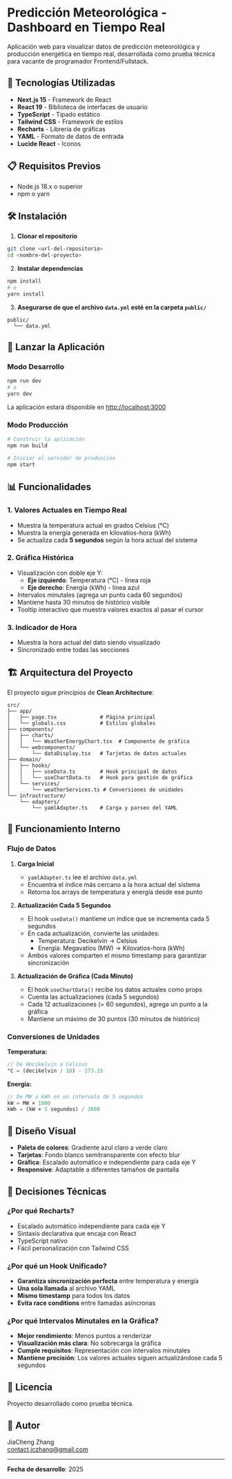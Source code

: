 # Predicción Meteorológica - Dashboard en Tiempo Real

Aplicación web para visualizar datos de predicción meteorológica y producción energética en tiempo real, desarrollada como prueba técnica para vacante de programador Frontend/Fullstack.

## 🚀 Tecnologías Utilizadas

- **Next.js 15** - Framework de React
- **React 19** - Biblioteca de interfaces de usuario
- **TypeScript** - Tipado estático
- **Tailwind CSS** - Framework de estilos
- **Recharts** - Librería de gráficas
- **YAML** - Formato de datos de entrada
- **Lucide React** - Iconos

## 📋 Requisitos Previos

- Node.js 18.x o superior
- npm o yarn

## 🛠️ Instalación

1. **Clonar el repositorio**
```bash
git clone <url-del-repositorio>
cd <nombre-del-proyecto>
```

2. **Instalar dependencias**
```bash
npm install
# o
yarn install
```

3. **Asegurarse de que el archivo `data.yml` esté en la carpeta `public/`**
```
public/
  └── data.yml
```

## 🎯 Lanzar la Aplicación

### Modo Desarrollo
```bash
npm run dev
# o
yarn dev
```

La aplicación estará disponible en [http://localhost:3000](http://localhost:3000)

### Modo Producción
```bash
# Construir la aplicación
npm run build

# Iniciar el servidor de producción
npm start
```

## 📊 Funcionalidades

### 1. **Valores Actuales en Tiempo Real**
- Muestra la temperatura actual en grados Celsius (°C)
- Muestra la energía generada en kilovatios-hora (kWh)
- Se actualiza cada **5 segundos** según la hora actual del sistema

### 2. **Gráfica Histórica**
- Visualización con doble eje Y:
  - **Eje izquierdo**: Temperatura (°C) - línea roja
  - **Eje derecho**: Energía (kWh) - línea azul
- Intervalos minutales (agrega un punto cada 60 segundos)
- Mantiene hasta 30 minutos de histórico visible
- Tooltip interactivo que muestra valores exactos al pasar el cursor

### 3. **Indicador de Hora**
- Muestra la hora actual del dato siendo visualizado
- Sincronizado entre todas las secciones

## 🏗️ Arquitectura del Proyecto

El proyecto sigue principios de **Clean Architecture**:

```
src/
├── app/
│   ├── page.tsx              # Página principal
│   └── globals.css           # Estilos globales
├── components/
│   ├── charts/
│   │   └── WeatherEnergyChart.tsx  # Componente de gráfica
│   └── webcomponents/
│       └── dataDisplay.tsx   # Tarjetas de datos actuales
├── domain/
│   ├── hooks/
│   │   ├── useData.ts        # Hook principal de datos
│   │   └── useChartData.ts   # Hook para gestión de gráfica
│   └── services/
│       └── weatherServices.ts # Conversiones de unidades
└── infrastructure/
    └── adapters/
        └── yamlAdapter.ts    # Carga y parseo del YAML
```

## 🔄 Funcionamiento Interno

### Flujo de Datos

1. **Carga Inicial**
   - `yamlAdapter.ts` lee el archivo `data.yml`
   - Encuentra el índice más cercano a la hora actual del sistema
   - Retorna los arrays de temperatura y energía desde ese punto

2. **Actualización Cada 5 Segundos**
   - El hook `useData()` mantiene un índice que se incrementa cada 5 segundos
   - En cada actualización, convierte las unidades:
     - Temperatura: Decikelvin → Celsius
     - Energía: Megavatios (MW) → Kilovatios-hora (kWh)
   - Ambos valores comparten el mismo timestamp para garantizar sincronización

3. **Actualización de Gráfica (Cada Minuto)**
   - El hook `useChartData()` recibe los datos actuales como props
   - Cuenta las actualizaciones (cada 5 segundos)
   - Cada 12 actualizaciones (= 60 segundos), agrega un punto a la gráfica
   - Mantiene un máximo de 30 puntos (30 minutos de histórico)

### Conversiones de Unidades

**Temperatura:**
```typescript
// De decikelvin a Celsius
°C = (decikelvin / 10) - 273.15
```

**Energía:**
```typescript
// De MW a kWh en un intervalo de 5 segundos
kW = MW × 1000
kWh = (kW × 5 segundos) / 3600
```

## 🎨 Diseño Visual

- **Paleta de colores**: Gradiente azul claro a verde claro
- **Tarjetas**: Fondo blanco semitransparente con efecto blur
- **Gráfica**: Escalado automático e independiente para cada eje Y
- **Responsive**: Adaptable a diferentes tamaños de pantalla

## 📝 Decisiones Técnicas

### ¿Por qué Recharts?
- Escalado automático independiente para cada eje Y
- Sintaxis declarativa que encaja con React
- TypeScript nativo
- Fácil personalización con Tailwind CSS

### ¿Por qué un Hook Unificado?
- **Garantiza sincronización perfecta** entre temperatura y energía
- **Una sola llamada** al archivo YAML
- **Mismo timestamp** para todos los datos
- **Evita race conditions** entre llamadas asíncronas

### ¿Por qué Intervalos Minutales en la Gráfica?
- **Mejor rendimiento**: Menos puntos a renderizar
- **Visualización más clara**: No sobrecarga la gráfica
- **Cumple requisitos**: Representación con intervalos minutales
- **Mantiene precisión**: Los valores actuales siguen actualizándose cada 5 segundos



## 📄 Licencia

Proyecto desarrollado como prueba técnica.

## 👤 Autor

JiaCheng Zhang <br>
contact.jczhang@gmail.com

---

**Fecha de desarrollo**: 2025